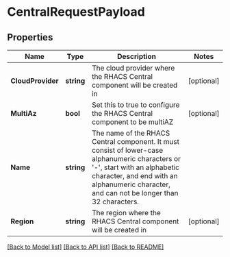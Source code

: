# CentralRequestPayload

## Properties

Name | Type | Description | Notes
------------ | ------------- | ------------- | -------------
**CloudProvider** | **string** | The cloud provider where the RHACS Central component will be created in | [optional] 
**MultiAz** | **bool** | Set this to true to configure the RHACS Central component to be multiAZ | [optional] 
**Name** | **string** | The name of the RHACS Central component. It must consist of lower-case alphanumeric characters or &#39;-&#39;, start with an alphabetic character, and end with an alphanumeric character, and can not be longer than 32 characters. | 
**Region** | **string** | The region where the RHACS Central component will be created in | [optional] 

[[Back to Model list]](../README.md#documentation-for-models) [[Back to API list]](../README.md#documentation-for-api-endpoints) [[Back to README]](../README.md)


